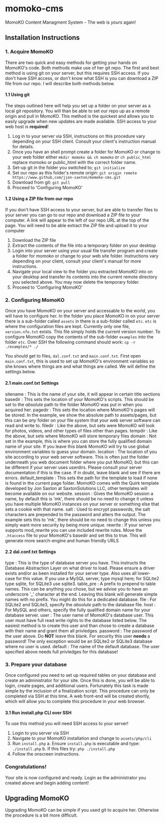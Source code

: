 momoko-cms
==========

MomoKO Content Managment System - The web is *yours* again!

Installation Instructions
-------------------------

### 1. Acquire MomoKO

There are two quick and easy methods for getting your hands on MomoKO's code. Both methods make use of her git repo. The first and best method is using git on your server, but this requires SSH access. If you don't have SSH access, or don't know what SSH is you can download a ZIP file from our repo. I will describe both methods below.

#### 1.1 Using git

The steps outlined here will help you set up a folder on your server as a local git repository. You will than be able to set our repo up as a remote origin and pull in MomoKO. This method is the quickest and allows you to easily upgrade when new updates are made available. SSH access to your web host is **required**!

1. Log in to your server via SSH, instructions on this procedure vary depending on your SSH client. Consult your client's instruction manual for details.
2. Once you have an shell prompt create a folder for MomoKO or change to your web folder either `mkdir momoko && ch momoko` or `ch public_html` replace momoko or public_html with the correct folder name.
3. Set-up git in the folder you switched to; `git initialize`
4. Set our repo as this folder's remote origin: `git origin remote https://www.github,com/jjon-saxton/momoko-cms.git`
5. Download from git: `git pull`
6. Proceed to 'Configuring MomoKO'

#### 1.2 Using a ZIP file from our repo

If you don't have SSH access to your server, but are able to transfer files to your server you can go to our repo and download a ZIP file to your computer. A link will appear to the left of our repo URL at the top of the page. You will need to be able extract the ZIP file and upload it to your computer

1. Download the ZIP file
2. Extract the contents of the file into a temporary folder on your desktop
3. Login into your server using your usual file transfer program and create a folder for momoko or change to your web site folder. Instructions vary depending on your client, consult your client's manual for more instructions.
4. Navigate your local view to the folder you extracted MomoKO into on your desktop and transfer its contents into the current remote directory you selected above. You may now delete the temporary folder.
5. Proceed to 'Configuring MomoKO'

### 2. Configuring MomoKO

Once you have MomoKO on your server and accessable to the world, you will have to configure her. In the folder you place MomoKO in on your server there is a sub-folder called `assets` in there is a sub-folder called `etc`. `etc` is where the configuration files are kept. Currently only one file, `version.nfo.txt` exists. This file simply holds the current version number. To configure MomoKO copy the contents of the sub-folder `examples` into the folder `etc`. Over SSH the following command should work: `cp -r ./examples/* ./`

You should get to files, `dal.conf.txt` and `main.conf.txt`. First open `main.conf.txt`, this is used to set up MomoKO's environment variables so she knows where things are and what things are called. We will define the settings below.

#### 2.1 main.conf.txt Settings

sitename
:	This is the name of your site, it will appear in certain title sections
basedir
:	This sets the location of your MomoKO's scripts. This should be set to the *absolute* path to the folder MomoKO was put in when you acquired her.
pagedir
:	This sets the location where MomoKO's pages will be stored. In the example, we show the absolute path to assets/pages, but this can be *any* folder on your file system that your web server software can read and write to.
filedir
:	Like the above, but sets were MomoKO will look for photos, videos, and other types of files other than pages.
tempdir
:	Like the above, but sets where MomoKO will store temporary files
domain
:	Not set in the example, this is where you can store the fully qualified domain name of your site. If you leave this blank MomoKO will try to use global environment variables to guess your domain.
location
:	The location of you site according to your web server software. This is often just the folder underneath you web document folder where you put MomoKO, but this can be different if your server uses userdirs. Please consult your server documentation if this is the case. If in doubt, leave blank and see if there are errors.
default_template
:	This sets the path for the template to load if none is found in the current page folder. MomoKO comes with the Quirk template developed by Jon Saxton at SaxtonSolutions LLC, other templates will become available on our website.
session
:	Gives the MomoKO session a name, by default this is 'mk', there should be no need to change it unless you have multiple MomoKO instances on your server or something else that sets a cookie with that name.
salt
:	Used to encrypt passwords, the salt characters are prepended to the password and alters the output. The example sets this to 'mk', there should be no need to change this unless you simply want more security by being more unique.
rewrite
:	If your server supports mod_rewrite you can use included rewrite rules. Move the `.htaccess` file to your MomoKO's basedir and set this to true. This will generate more search-engine and human friendly URLS

#### 2.2 dal.conf.txt Settings

type
:	This is the type of database server you have. This instructs the Database Abstraction Layer on what driver to load. Please ensure a driver exists and/or as been installed for your server type. Also uses all lower-case for this value. If you use a MySQL server, type mysql here; for SQLite2 type sqlite, for SQLite3 use sqlite3.
table_pre
:	A prefix to prepend to table names. This can be anything you chose, but we advise you to have an underscore '_' character at the end. Leaving this blank will generate simple names with no prefix. You might do this for a dedicated database.
file
:	For SQLite2 and SQLite3, specify the *absolute* path to the database file.
host
:	For MySQL and others, specify the fully qualified domain name for your database server.
user
:	The user name of MomoKO's database user. This user must have full read write rights to the database listed below. The easiest method is to create this user and than chose to create a database with their name and grant them all privledges.
password
:	The password of the user above. Do **NOT** leave this blank. For security this user **needs** a password! The only exception would be an SQLite2 or SQLite3 database where no user is used.
default
:	The name of the default database. The user specified above needs full privledges for this database!

### 3. Prepare your database

Once configured you need to set up required tables on your database and create an administrator for your site. Once this is done, you will be able to login, create pages, and additional users. Fortunately this task is made simple by the inclusion of a finalization script. This procedure can only be completed via SSH at this time. A web front-end will be created shortly, which will allow you to complete this procedure in your web browser.

#### 3.1 Run install.php CLI over SSH

To use this method you will need SSH access to your server!

1. Login to you server via SSH
2. Navigate to your MomoKO installation and change to `assets/php/cli`
3. Run `install.php`
    a. Ensure `install.php` is executable and type: `./install.php`
    b. If this files try: `php ./install.php`
4. Follow the onscreen instructions.

### Congratulations!

Your site is now configured and ready. Login as the administrator you created above and begin adding content!

Upgrading MomoKO
----------------

Upgrading MomoKO can be simple if you used git to acquire her. Otherwise the procedure is a bit more difficult.